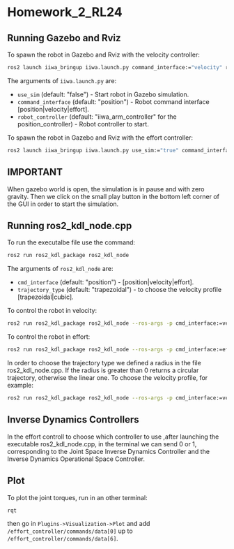 # Homework_2_RL24

## Running Gazebo and Rviz
To spawn the robot in Gazebo and Rviz with the velocity controller:
```bash
ros2 launch iiwa_bringup iiwa.launch.py command_interface:="velocity" robot_controller:="velocity_controller"
```
The arguments of `iiwa.launch.py` are:
- `use_sim` (default: "false") - Start robot in Gazebo simulation.
- `command_interface` (default: "position") - Robot command interface [position|velocity|effort].
- `robot_controller` (default: "iiwa_arm_controller" for the position_controller) - Robot controller to start.

To spawn the robot in Gazebo and Rviz with the effort controller:
```bash
ros2 launch iiwa_bringup iiwa.launch.py use_sim:="true" command_interface:="effort" robot_controller:="effort_controller"
```
## IMPORTANT
When gazebo world is open, the simulation is in pause and with zero gravity. Then we click on the small play button in the bottom left corner of the GUI in order to start the simulation.

## Running ros2_kdl_node.cpp
To run the executalbe file use the command:
```bash
ros2 run ros2_kdl_package ros2_kdl_node
```
The arguments of `ros2_kdl_node` are:
- `cmd_interface` (default: "position") - [position|velocity|effort].
- `trajectory_type` (default: "trapezoidal") - to choose the velocity profile [trapezoidal|cubic].

To control the robot in velocity:
```bash
ros2 run ros2_kdl_package ros2_kdl_node --ros-args -p cmd_interface:=velocity
```
To control the robot in effort:
```bash
ros2 run ros2_kdl_package ros2_kdl_node --ros-args -p cmd_interface:=effort
```
In order to choose the trajectory type we defined a radius in the file ros2_kdl_node.cpp.
If the radius is greater than 0 returns a circular trajectory, otherwise the linear one.
To choose the velocity profile, for example: 
```bash
ros2 run ros2_kdl_package ros2_kdl_node --ros-args -p cmd_interface:=velocity -p trajectory_type:=cubic
```
## Inverse Dynamics Controllers
In the effort controll to choose which controller to use ,after launching the executable ros2_kdl_node.cpp, in the terminal we can send 0 or 1, corresponding to the Joint Space Inverse Dynamics Controller and the Inverse Dynamics Operational Space Controller.

## Plot
To plot the joint torques, run in an other terminal:
```bash
rqt
```
then go in `Plugins->Visualization->Plot` and add `/effort_controller/commands/data[0]` up to `/effort_controller/commands/data[6]`.

  


